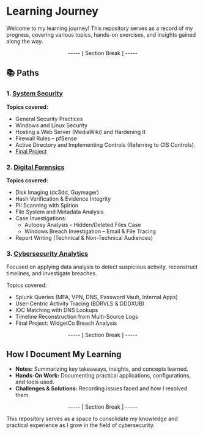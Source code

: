 # Learning Journey

Welcome to my learning journey! This repository serves as a record of my progress, covering various topics, hands-on exercises, and insights gained along the way.

<div align="center">

----- [ Section Break ] -----

</div>

## 📚 Paths

### 1. [System Security](./system-security)

**Topics covered:**
- General Security Practices
- Windows and Linux Security
- Hosting a Web Server (MediaWiki) and Hardening It
- Firewall Rules – pfSense
- Active Directory and Implementing Controls (Referring to CIS Controls).
- [Final Project](./system-security/final-catflix-project)

### 2. [Digital Forensics](./digital-forensics)

**Topics covered:**
- Disk Imaging (dc3dd, Guymager)
- Hash Verification & Evidence Integrity
- PII Scanning with Spirion
- File System and Metadata Analysis
- Case Investigations:
  - Autopsy Analysis – Hidden/Deleted Files Case
  - Windows Breach Investigation – Email & File Tracing
- Report Writing (Technical & Non-Technical Audiences)

### 3. [Cybersecurity Analytics](./analytics/final-project-widgetco/)
Focused on applying data analysis to detect suspicious activity, reconstruct timelines, and investigate breaches.

Topics covered:
- Splunk Queries (MFA, VPN, DNS, Password Vault, Internal Apps)
- User-Centric Activity Tracing (BDRVLS & DDDXUB)
- IOC Matching with DNS Lookups
- Timeline Reconstruction from Multi-Source Logs
- Final Project: WidgetCo Breach Analysis

<div align="center">

----- [ Section Break ] -----

</div>

## How I Document My Learning

- **Notes:** Summarizing key takeaways, insights, and concepts learned.
- **Hands-On Work:** Documenting practical applications, configurations, and tools used.
- **Challenges & Solutions:** Recording issues faced and how I resolved them.

<div align="center">

----- [ Section Break ] -----

</div>

This repository serves as a space to consolidate my knowledge and practical experience as I grow in the field of cybersecurity.

